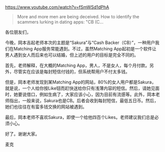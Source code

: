 https://www.youtube.com/watch?v=fSmWSd1dPhA

> More and more men are being deceived. How to identify the scammers lurking in dating apps: "CB (C...

各位朋友们，

今晚，岡本吉起老师本次的主题是“Sakura”与“Cash Backer（CB）”，一种用户我们在Matching App服务常能遇到。不过，虽然Matching App起初是一个软件让男人遇到女人而后来也可以结婚，但上述的用户的目标是完全不同的。

首先，老师解释，在大概的Matching App，男人，不是女人，每个月付款。另外，尽管实在应该是每封短信付钱的，但系统帮用户不付太多钱。

但是，岡本老师发现到某Matching App的网站，80%的女人用户都是Sakura，就是说，一个人给你按Like钮而赶快送给你只有浅薄内容的短信。然后，请她见面时，她要说借口，例如生病了，大家应该小心，因为目前有流感等。此外，岡本老师指出，一般来说，Sakura也是CB。后者会收到每封短信，最低五日币。然后，她们也往往在有蛮多钱交换的网站被遇到。

最后，岡本老师不喜欢Sakura，即使一个给他四百个Likes。老师建议我们总是必须小心。

好了。谢谢大家。

麦克
